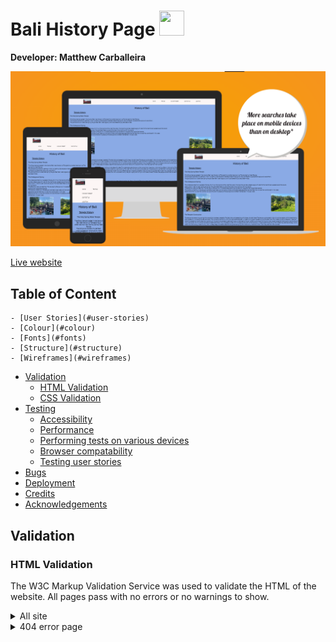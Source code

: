 # Bali History Page <img src="assets\images\msvc-logo.png" style="width: 40px;height:40px;">


**Developer: Matthew Carballeira**

![Mockup image](docs/ami-responsivedesign-hb.JPG)

[Live website](https://tillymc5.github.io/Bali-History-Page/)

## Table of Content

    - [User Stories](#user-stories)
    - [Colour](#colour)
    - [Fonts](#fonts)
    - [Structure](#structure)
    - [Wireframes](#wireframes)
  - [Validation](#validation)
    - [HTML Validation](#html-validation)
    - [CSS Validation](#css-validation)
  - [Testing](#testing)
    - [Accessibility](#accessibility)
    - [Performance](#performance)
    - [Performing tests on various devices](#performing-tests-on-various-devices)
    - [Browser compatability](#browser-compatability)
    - [Testing user stories](#testing-user-stories)
  - [Bugs](#bugs)
  - [Deployment](#deployment)
  - [Credits](#credits)
  - [Acknowledgements](#acknowledgements)

  ## Validation

### HTML Validation

The W3C Markup Validation Service was used to validate the HTML of the website. All pages pass with no errors or no warnings to show.
<details><summary>All site</summary>
<img src="docs/validation/validation-html-site.jpg">
</details>

<details><summary>404 error page</summary>
<img src="docs/validation/validation-html-404page.JPG">
</details>